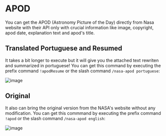 # APOD

You can get the APOD (Astronomy Picture of the Day) directly from Nasa website with their API only with crucial information like image, copyright, apod date, explanation text and apod's title.

## Translated Portuguese and Resumed

It takes a bit longer to execute but it will give you the attached text rewriten and summarized in portuguese! You can get this command by executing the prefix command `!apodResume` or the slash command `/nasa-apod portuguese`:

![image](https://github.com/monambike/kwijisho-discord-bot/assets/35270174/52bd8259-da9b-4542-b63b-ee3b16971f00)

## Original

It also can bring the original version from the NASA's website without any modification. You can get this commmand by executing the prefix command `!apod` or the slash command `/nasa-apod english`:

![image](https://github.com/monambike/kwijisho-discord-bot/assets/35270174/e2e77f9b-4e27-4395-aced-d992cdc1f734)
